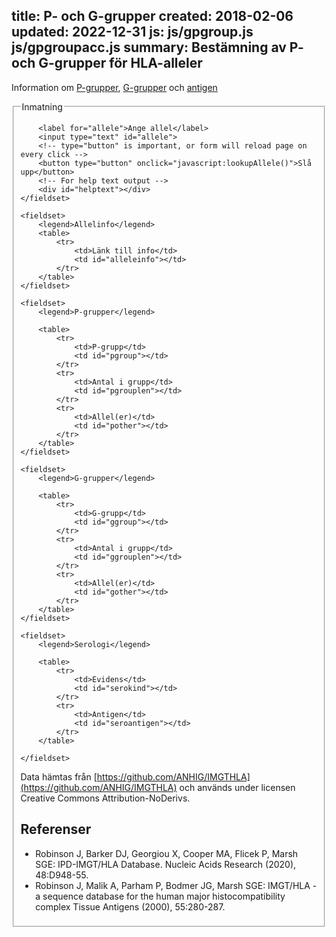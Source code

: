 title: P- och G-grupper
created: 2018-02-06
updated: 2022-12-31
js: js/gpgroup.js
    js/gpgroupacc.js
summary: Bestämning av P- och G-grupper för HLA-alleler
---

Information om [P-grupper](http://hla.alleles.org/alleles/p_groups.html),
[G-grupper](http://hla.alleles.org/alleles/g_groups.html) och
[antigen](https://hla.alleles.org/antigens/index.html)

<form id="gpgroupform" action="javascript:lookupAllele()">
    <fieldset>
        <legend>Inmatning</legend>

        <label for="allele">Ange allel</label>
        <input type="text" id="allele">
        <!-- type="button" is important, or form will reload page on every click -->
        <button type="button" onclick="javascript:lookupAllele()">Slå upp</button>
        <!-- For help text output -->
        <div id="helptext"></div>
    </fieldset>

    <fieldset>
        <legend>Allelinfo</legend>
        <table>
            <tr>
                <td>Länk till info</td>
                <td id="alleleinfo"></td>
            </tr>
        </table>
    </fieldset>

    <fieldset>
        <legend>P-grupper</legend>

        <table>
            <tr>
                <td>P-grupp</td>
                <td id="pgroup"></td>
            </tr>
            <tr>
                <td>Antal i grupp</td>
                <td id="pgrouplen"></td>
            </tr>
            <tr>
                <td>Allel(er)</td>
                <td id="pother"></td>
            </tr>
        </table>
    </fieldset>

    <fieldset>
        <legend>G-grupper</legend>

        <table>
            <tr>
                <td>G-grupp</td>
                <td id="ggroup"></td>
            </tr>
            <tr>
                <td>Antal i grupp</td>
                <td id="ggrouplen"></td>
            </tr>
            <tr>
                <td>Allel(er)</td>
                <td id="gother"></td>
            </tr>
        </table>
    </fieldset>

    <fieldset>
        <legend>Serologi</legend>

        <table>
            <tr>
                <td>Evidens</td>
                <td id="serokind"></td>
            </tr>
            <tr>
                <td>Antigen</td>
                <td id="seroantigen"></td>
            </tr>
        </table>

    </fieldset>
</form>

Data hämtas från
[https://github.com/ANHIG/IMGTHLA](https://github.com/ANHIG/IMGTHLA)
och används under licensen Creative Commons Attribution-NoDerivs.

## Referenser

- Robinson J, Barker DJ, Georgiou X, Cooper MA, Flicek P, Marsh SGE:
  IPD-IMGT/HLA Database. Nucleic Acids Research (2020), 48:D948-55.
- Robinson J, Malik A, Parham P, Bodmer JG, Marsh SGE: IMGT/HLA - a sequence
  database for the human major histocompatibility complex Tissue Antigens
  (2000), 55:280-287.
